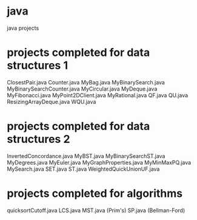 java
====

java projects

projects completed for data structures 1
========================================
ClosestPair.java
Counter.java
MyBag.java
MyBinarySearch.java
MyBinarySearchCounter.java
MyCircular.java
MyDeque.java
MyFibonacci.java
MyPoint2DClient.java
MyRational.java
QF.java
QU.java
ResizingArrayDeque.java
WQU.java

projects completed for data structures 2
========================================
InvertedConcordance.java
MyBST.java
MyBinarySearchST.java
MyDegrees.java
MyEuler.java
MyGraphProperties.java
MyMinMaxPQ.java
MySearch.java
SET.java
ST.java
WeightedQuickUnionUF.java

projects completed for algorithms
=================================
quicksortCutoff.java
LCS.java
MST.java (Prim's)
SP.java (Bellman-Ford)
